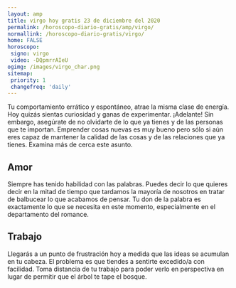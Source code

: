 ```yaml
---
layout: amp
title: virgo hoy gratis 23 de diciembre del 2020 
permalink: /horoscopo-diario-gratis/amp/virgo/
normallink: /horoscopo-diario-gratis/virgo/
home: FALSE
horoscopo:
 signo: virgo
 video: -DQpmrrAIeU
ogimg: /images/virgo_char.png
sitemap:
 priority: 1
 changefreq: 'daily'
---
```



Tu comportamiento errático y espontáneo, atrae la misma clase de energía. Hoy quizás sientas curiosidad y ganas de experimentar. ¡Adelante! Sin embargo, asegúrate de no olvidarte de lo que ya tienes y de las personas que te importan. Emprender cosas nuevas es muy bueno pero sólo si aún eres capaz de mantener la calidad de las cosas y de las relaciones que ya tienes. Examina más de cerca este asunto.

## Amor

Siempre has tenido habilidad con las palabras. Puedes decir lo que quieres decir en la mitad de tiempo que tardamos la mayoría de nosotros en tratar de balbucear lo que acabamos de pensar. Tu don de la palabra es exactamente lo que se necesita en este momento, especialmente en el departamento del romance.

## Trabajo

Llegarás a un punto de frustración hoy a medida que las ideas se acumulan en tu cabeza. El problema es que tiendes a sentirte excedido/a con facilidad. Toma distancia de tu trabajo para poder verlo en perspectiva en lugar de permitir que el árbol te tape el bosque.